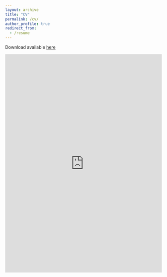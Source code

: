 ```yaml
---
layout: archive
title: "CV"
permalink: /cv/
author_profile: true
redirect_from:
  - /resume
---
```


Download available [here](https://margae-knox.github.io/_pages/MKnox_CV_2022AUG_web.pdf)

<iframe src="https://docs.google.com/gview?url=[https://margae-knox.github.io/_pages/MKnox_CV_2022AUG_web.pdf]&embedded=true" style="width:100%; height:700px" frameborder="0"></iframe> 

